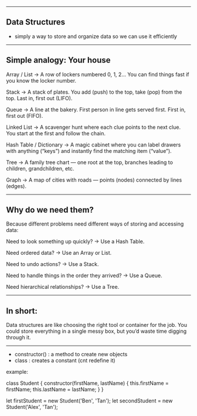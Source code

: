 -----------------------------------
Data Structures 
-----------------------------------
- simply a way to store and organize data so we can use it efficiently

-----------------------------------
Simple analogy: Your house
-----------------------------------
Array / List → A row of lockers numbered 0, 1, 2… You can find things fast if you know the locker number.

Stack → A stack of plates. You add (push) to the top, take (pop) from the top. Last in, first out (LIFO).

Queue → A line at the bakery. First person in line gets served first. First in, first out (FIFO).

Linked List → A scavenger hunt where each clue points to the next clue. You start at the first and follow the chain.

Hash Table / Dictionary → A magic cabinet where you can label drawers with anything (“keys”) and instantly find the matching item (“value”).

Tree → A family tree chart — one root at the top, branches leading to children, grandchildren, etc.

Graph → A map of cities with roads — points (nodes) connected by lines (edges).

-----------------------------------
Why do we need them?
-----------------------------------
Because different problems need different ways of storing and accessing data:

Need to look something up quickly? → Use a Hash Table.

Need ordered data? → Use an Array or List.

Need to undo actions? → Use a Stack.

Need to handle things in the order they arrived? → Use a Queue.

Need hierarchical relationships? → Use a Tree.


-----------------------------------
In short: 
-----------------------------------
Data structures are like choosing the right tool or container for the job.
You could store everything in a single messy box, but you’d waste time digging through it.




-----------------------------------
- constructor() : a method to create new objects 
- class : creates a constant (cnt redefine it)


example:

class Student {
    constructor(firstName, lastName) {
        this.firstName = firstName;
        this.lastName = lastName;
    }
}

let firstStudent = new Student('Ben', 'Tan');
let secondStudent = new Student('Alex', 'Tan');